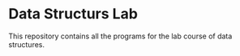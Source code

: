 # Data Structurs Lab

This repository contains all the programs for the lab course of data structures.